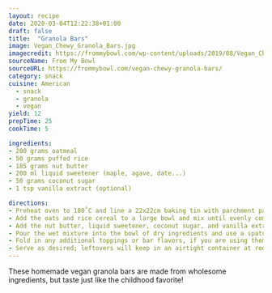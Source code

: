 ```yaml
---
layout: recipe
date: 2020-03-04T12:22:38+01:00
draft: false    
title:  "Granola Bars"
image: Vegan_Chewy_Granola_Bars.jpg
imagecredit: https://frommybowl.com/wp-content/uploads/2019/08/Vegan_Chewy_Granola_Bars_Recipe_FromMyBowl-10-683x1024.jpg
sourceName: From My Bowl
sourceURL: https://frommybowl.com/vegan-chewy-granola-bars/
category: snack
cuisine: American
  - snack
  - granola
  - vegan
yield: 12
prepTime: 25
cookTime: 5

ingredients:
- 200 grams oatmeal
- 50 grams puffed rice
- 185 grams nut butter
- 200 ml liquid sweetener (maple, agave, date...)
- 50 grams coconut sugar
- 1 tsp vanilla extract (optional)

directions:
- Preheat oven to 180˚C and line a 22x22cm baking tin with parchment paper.
- Add the oats and rice cereal to a large bowl and mix until evenly combined.
- Add the nut butter, liquid sweetener, coconut sugar, and vanilla extract to a separate, smaller bowl. Microwave for 20 – 30 seconds to loosen the mixture, then stir until well-combined.
- Pour the wet mixture into the bowl of dry ingredients and use a spatula to mix everything together. You may eventually need to use your hands to really get in there.
- Fold in any additional toppings or bar flavors, if you are using them. Firmly press the granola bar mixture into the lined baking tin, then bake in the middle rack of the oven for 6 to 8 minutes. Remove the tin from the oven and let cool completely before removing and slicing into bars.
- Serve as desired; leftovers will keep in an airtight container at room temperature for up to one week.
---
```

These homemade vegan granola bars are made from wholesome ingredients, but taste just like the childhood favorite! 
